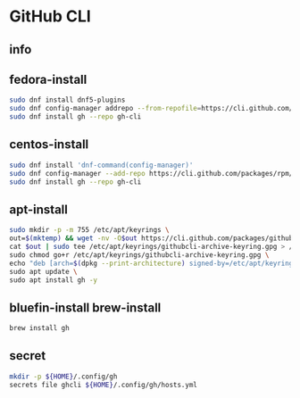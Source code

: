 # GitHub CLI

## info

## fedora-install
```sh
sudo dnf install dnf5-plugins
sudo dnf config-manager addrepo --from-repofile=https://cli.github.com/packages/rpm/gh-cli.repo
sudo dnf install gh --repo gh-cli
```

## centos-install
```sh
sudo dnf install 'dnf-command(config-manager)'
sudo dnf config-manager --add-repo https://cli.github.com/packages/rpm/gh-cli.repo
sudo dnf install gh --repo gh-cli
```

## apt-install
```sh
sudo mkdir -p -m 755 /etc/apt/keyrings \
out=$(mktemp) && wget -nv -O$out https://cli.github.com/packages/githubcli-archive-keyring.gpg \
cat $out | sudo tee /etc/apt/keyrings/githubcli-archive-keyring.gpg > /dev/null \
sudo chmod go+r /etc/apt/keyrings/githubcli-archive-keyring.gpg \
echo "deb [arch=$(dpkg --print-architecture) signed-by=/etc/apt/keyrings/githubcli-archive-keyring.gpg] https://cli.github.com/packages stable main" | sudo tee /etc/apt/sources.list.d/github-cli.list > /dev/null \
sudo apt update \
sudo apt install gh -y
```

## bluefin-install brew-install
```sh
brew install gh
```

## secret
```sh
mkdir -p ${HOME}/.config/gh
secrets file ghcli ${HOME}/.config/gh/hosts.yml
```
